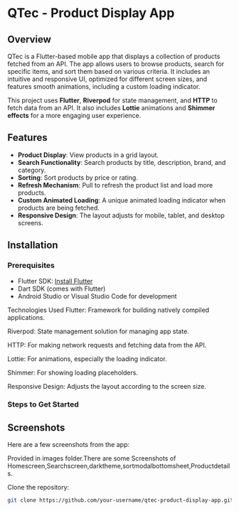 # QTec - Product Display App

## Overview

QTec is a Flutter-based mobile app that displays a collection of products fetched from an API. The app allows users to browse products, search for specific items, and sort them based on various criteria. It includes an intuitive and responsive UI, optimized for different screen sizes, and features smooth animations, including a custom loading indicator.

This project uses **Flutter**, **Riverpod** for state management, and **HTTP** to fetch data from an API. It also includes **Lottie** animations and **Shimmer effects** for a more engaging user experience.

## Features

- **Product Display**: View products in a grid layout.
- **Search Functionality**: Search products by title, description, brand, and category.
- **Sorting**: Sort products by price or rating.
- **Refresh Mechanism**: Pull to refresh the product list and load more products.
- **Custom Animated Loading**: A unique animated loading indicator when products are being fetched.
- **Responsive Design**: The layout adjusts for mobile, tablet, and desktop screens.

## Installation

### Prerequisites
- Flutter SDK: [Install Flutter](https://flutter.dev/docs/get-started/install)
- Dart SDK (comes with Flutter)
- Android Studio or Visual Studio Code for development

Technologies Used
Flutter: Framework for building natively compiled applications.

Riverpod: State management solution for managing app state.

HTTP: For making network requests and fetching data from the API.

Lottie: For animations, especially the loading indicator.

Shimmer: For showing loading placeholders.

Responsive Design: Adjusts the layout according to the screen size.
### Steps to Get Started
## Screenshots

Here are a few screenshots from the app:

Provided in images folder.There are some Screenshots of Homescreen,Searchscreen,darktheme,sortmodalbottomsheet,Productdetails.



 Clone the repository:

```bash
git clone https://github.com/your-username/qtec-product-display-app.git




